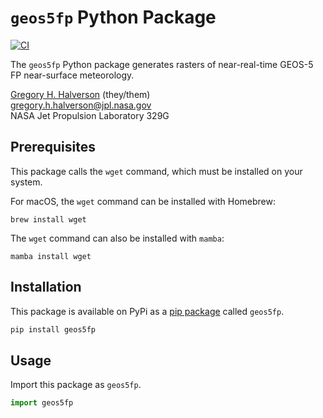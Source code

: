 # `geos5fp` Python Package

[![CI](https://github.com/JPL-Evapotranspiration-Algorithms/geos5fp/actions/workflows/ci.yml/badge.svg)](https://github.com/JPL-Evapotranspiration-Algorithms/geos5fp/actions/workflows/ci.yml)

The `geos5fp` Python package generates rasters of near-real-time GEOS-5 FP near-surface meteorology.

[Gregory H. Halverson](https://github.com/gregory-halverson-jpl) (they/them)<br>
[gregory.h.halverson@jpl.nasa.gov](mailto:gregory.h.halverson@jpl.nasa.gov)<br>
NASA Jet Propulsion Laboratory 329G

## Prerequisites

This package calls the `wget` command, which must be installed on your system.

For macOS, the `wget` command can be installed with Homebrew:

```
brew install wget
```

The `wget` command can also be installed with `mamba`:

```
mamba install wget
```

## Installation

This package is available on PyPi as a [pip package](https://pypi.org/project/geos5fp/) called `geos5fp`.

```bash
pip install geos5fp
```

## Usage

Import this package as `geos5fp`.

```python
import geos5fp
```
